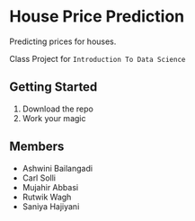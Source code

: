 # House Price Prediction
Predicting prices for houses. 

Class Project for `Introduction To Data Science`

## Getting Started
1. Download the repo
2. Work your magic

## Members
- Ashwini Bailangadi
- Carl Solli
- Mujahir Abbasi
- Rutwik Wagh
- Saniya Hajiyani
